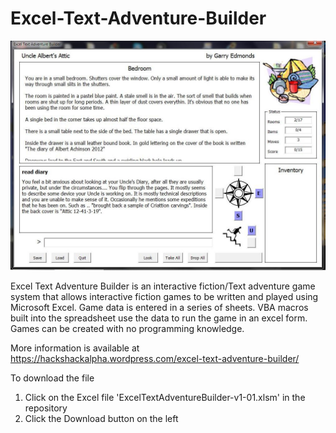 # Excel-Text-Adventure-Builder

![The game screen](images/GameSreen1.jpg)

Excel Text Adventure Builder is an interactive fiction/Text adventure game system that allows interactive fiction games to be written and played using Microsoft Excel. Game data is entered in a series of sheets. VBA macros built into the spreadsheet use the data to run the game in an excel form. Games can be created with no programming knowledge.

More information is available at https://hackshackalpha.wordpress.com/excel-text-adventure-builder/

To download the file
1. Click on the Excel file 'ExcelTextAdventureBuilder-v1-01.xlsm' in the repository
2. Click the Download button on the left
